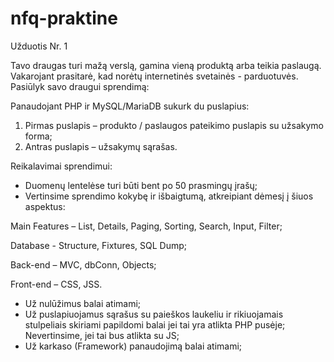 # nfq-praktine
Užduotis Nr. 1

Tavo draugas turi mažą verslą, gamina vieną produktą arba teikia paslaugą. Vakarojant prasitarė, kad norėtų internetinės svetainės - parduotuvės. Pasiūlyk savo draugui sprendimą:

Panaudojant PHP ir MySQL/MariaDB sukurk du puslapius:
1. Pirmas puslapis – produkto / paslaugos pateikimo puslapis su užsakymo forma;
2. Antras puslapis – užsakymų sąrašas.

Reikalavimai sprendimui:
- Duomenų lentelėse turi būti bent po 50 prasmingų įrašų;
- Vertinsime sprendimo kokybę ir išbaigtumą, atkreipiant dėmesį į šiuos aspektus:

Main Features – List, Details, Paging, Sorting, Search, Input, Filter;

Database - Structure, Fixtures, SQL Dump;

Back-end – MVC, dbConn, Objects;

Front-end – CSS, JSS.

- Už nulūžimus balai atimami;
- Už puslapiuojamus sąrašus su paieškos laukeliu ir rikiuojamais stulpeliais skiriami papildomi balai jei tai yra atlikta PHP pusėje; Nevertinsime, jei tai bus atlikta su JS;
- Už karkaso (Framework) panaudojimą balai atimami;